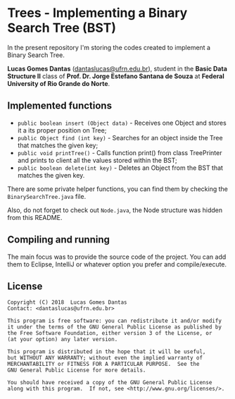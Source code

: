 # Trees - Implementing a Binary Search Tree (BST)

In the present repository I'm storing the codes created to implement a Binary Search Tree.

<b>Lucas Gomes Dantas</b> (<dantaslucas@ufrn.edu.br>), student in the <b>Basic Data Structure II</b> class of <b>Prof. Dr. Jorge Estefano Santana de Souza</b> at <b>Federal University of Rio Grande do Norte</b>.

## Implemented functions

* <code>public boolean insert (Object data)</code> - Receives one Object and stores it a its proper position on Tree;
* <code>public Object find (int key)</code> - Searches for an object inside the Tree that matches the given key;
* <code>public void printTree()</code> - Calls function print() from class TreePrinter and prints to client all the values stored within the BST;
* <code>public boolean delete(int key)</code> - Deletes an Object from the BST that matches the given key.

There are some private helper functions, you can find them by checking the <code>BinarySearchTree.java</code> file.

Also, do not forget to check out <code>Node.java</code>, the Node structure was hidden from this README. 

## Compiling and running

The main focus was to provide the source code of the project. You can add them to Eclipse, IntelliJ or whatever option you prefer and compile/execute.

## License

    Copyright (C) 2018  Lucas Gomes Dantas
    Contact: <dantaslucas@ufrn.edu.br>

    This program is free software: you can redistribute it and/or modify
    it under the terms of the GNU General Public License as published by
    the Free Software Foundation, either version 3 of the License, or
    (at your option) any later version.

    This program is distributed in the hope that it will be useful,
    but WITHOUT ANY WARRANTY; without even the implied warranty of
    MERCHANTABILITY or FITNESS FOR A PARTICULAR PURPOSE.  See the
    GNU General Public License for more details.

    You should have received a copy of the GNU General Public License
    along with this program.  If not, see <http://www.gnu.org/licenses/>.
